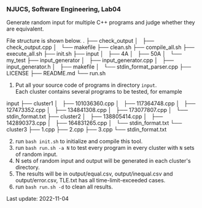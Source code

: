 ### NJUCS, Software Engineering, Lab04

Generate random input for multiple C++ programs and judge whether they are equivalent.   

File structure is shown below.
.
├── check_output
│   ├── check_output.cpp
│   └── makefile
├── clean.sh
├── compile_all.sh
├── execute_all.sh
├── init.sh
├── input
│   ├── 4A
│   ├── 50A
│   └── my_test
├── input_generator
│   ├── input_generator.cpp
│   ├── input_generator.h
│   ├── makefile
│   └── stdin_format_parser.cpp
├── LICENSE
├── README.md
└── run.sh


1. Put all your source code of programs in directory `input`.    
Each cluster contains several programs to be tested, for emample    

input
├── cluster1
│   ├── 101036360.cpp
│   ├── 117364748.cpp
│   ├── 127473352.cpp
│   ├── 134841308.cpp
│   ├── 173077807.cpp
│   └── stdin_format.txt
├── cluster2
│   ├── 138805414.cpp
│   ├── 142890373.cpp
│   ├── 164831265.cpp
│   └── stdin_format.txt
└── cluster3
    ├── 1.cpp
    ├── 2.cpp
    ├── 3.cpp
    └── stdin_format.txt

2. run `bash init.sh` to initialize and compile this tool.
3. run `bash run.sh -a N` to test every program in every cluster with `N` sets of random input.
4. N sets of random input and output will be generated in each cluster's directory.
5. The results will be in output/equal.csv, output/inequal.csv and output/error.csv, TLE.txt has all time-limit-exceeded cases.
6. run `bash run.sh -d` to clean all results.

Last update: 2022-11-04